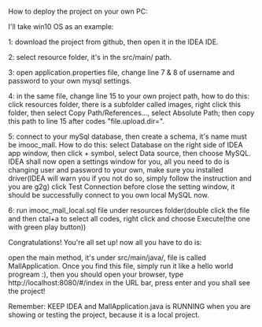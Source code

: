 How to deploy the project on your own PC:

I'll take win10 OS as an example:

1: download the project from github, then open it in the IDEA IDE.

2: select resource folder, it's in the src/main/ path.

3: open application.properties file, change line 7 & 8 of username and password to your own mysql settings.

4: in the same file, change line 15 to your own project path, how to do this: 
      click resources folder, there is a subfolder called images, right click this folder, then select Copy Path/References..., 
      select Absolute Path; then copy this path to line 15 after codes "file.upload.dir=".
      
5: connect to your mySql database, then create a schema, it's name must be imooc_mall. How to do this:
      select Database on the right side of IDEA app window, then click + symbol, select Data source, then choose MySQL.
      IDEA shall now open a settings window for you, all you need to do is changing user and password to your own, 
      make sure you installed driver(IDEA will warn you if you not do so, simply follow the instruction and you are g2g)
      click Test Connection before close the setting window, it should be successfully connect to you own local MySQL now.
    
6: run imooc_mall_local.sql file under resources folder(double click the file and then ctal+a to select all codes, right click and choose Execute(the one with green play button))

Congratulations! You're all set up! now all you have to do is:

open the main method, it's under src/main/java/, file is called MallApplication. Once you find this file, simply run it like a hello world progream :),
then you should open your browser, type http://localhost:8080/#/index in the URL bar, press enter and you shall see the project!

Remember: KEEP IDEA and MallApplication.java is RUNNING when you are showing or testing the project, because it is a local project.
